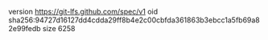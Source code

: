 version https://git-lfs.github.com/spec/v1
oid sha256:94727d16127dd4cdda29ff8b4e2c00cbfda361863b3ebcc1a5fb69a82e99fedb
size 6258
